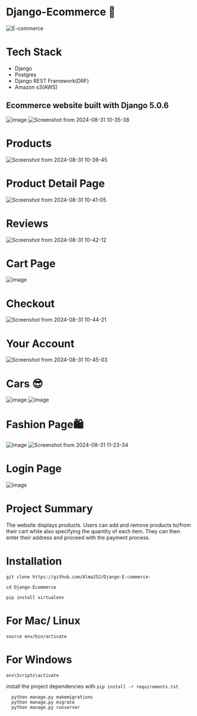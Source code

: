# Django-Ecommerce 🛒
![E-commerce](https://github.com/user-attachments/assets/9e2fcdea-7f12-4318-92c5-1ed296def569)
# Tech Stack
+ Django
+ Postgres
+ Django REST Framework(DRF)
+ Amazon s3(AWS)
  

## Ecommerce website built with Django 5.0.6

![image](https://github.com/user-attachments/assets/afd5cf29-8c08-4485-b4e6-d2c1b5078cb6)
![Screenshot from 2024-08-31 10-35-38](https://github.com/user-attachments/assets/b334627e-c887-482f-bedd-bd940e0b6d2b)

# Products
![Screenshot from 2024-08-31 10-39-45](https://github.com/user-attachments/assets/b302c4d0-9049-4180-b915-9ca09b61f8bd)

# Product Detail Page
![Screenshot from 2024-08-31 10-41-05](https://github.com/user-attachments/assets/ebff1f8a-9262-4770-a95f-5e539e5ff3a2)

# Reviews
![Screenshot from 2024-08-31 10-42-12](https://github.com/user-attachments/assets/bc03371c-c2ab-4370-ba6b-2dd4c8193589)

# Cart Page
![image](https://github.com/user-attachments/assets/1f72c0fb-c579-4fc6-ad56-797b10274ee9)


# Checkout
![Screenshot from 2024-08-31 10-44-21](https://github.com/user-attachments/assets/e6b979ec-c40a-4381-be9a-57c605257ac4)

# Your Account
![Screenshot from 2024-08-31 10-45-03](https://github.com/user-attachments/assets/55c3a4a6-62de-4cb1-9e54-7f0af4e572c6)

# Cars 😎
![image](https://github.com/user-attachments/assets/863d37f5-2b0f-4cc1-9ac2-3a9cc69bf1ca)
![image](https://github.com/user-attachments/assets/8277b475-57d9-40ff-b565-bb668e2f2d66)

# Fashion Page🛍
![image](https://github.com/user-attachments/assets/b33549c0-5d65-4aa0-9f8e-24587ea548b1)
![Screenshot from 2024-08-31 11-23-34](https://github.com/user-attachments/assets/e3378620-2122-4762-931d-3b64bbb0a812)



# Login Page
![image](https://github.com/user-attachments/assets/03e8292c-fc49-49c8-92a1-69c5174732f5)

# Project Summary
The website displays products. Users can add and remove products to/from their cart while also specifying the quantity of each item. They can then enter their address and proceed with the payment process.

# Installation
`git clone https://github.com/Alma252/Django-E-commerce-`

`cd Django-Ecommerce`

`pip install virtualenv`

# For Mac/ Linux 
`source env/bin/activate`

# For Windows
`env\Scripts\activate`

install the project dependencies with
`pip install -r requirements.txt`

```
  python manage.py makemigrations
  python manage.py migrate
  python manage.py runserver
```
